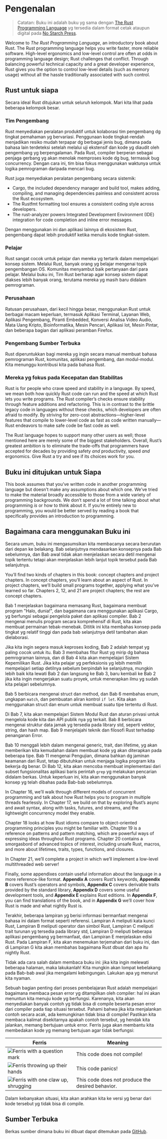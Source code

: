 # Pengenalan

> Catatan: Buku ini adalah buku yg sama dengan [The Rust Programming
> Language][nsprust] yg tersedia dalam format cetak ataupun digital pada [No Starch
> Press][nsp].

[nsprust]: https://nostarch.com/rust-programming-language-2nd-edition
[nsp]: https://nostarch.com/

Welcome to _The Rust Programming Language_, an introductory book about Rust.
The Rust programming language helps you write faster, more reliable software.
High-level ergonomics and low-level control are often at odds in programming
language design; Rust challenges that conflict. Through balancing powerful
technical capacity and a great developer experience, Rust gives you the option
to control low-level details (such as memory usage) without all the hassle
traditionally associated with such control.

## Rust untuk siapa

Secara ideal Rust ditujukan untuk seluruh kelompok. Mari kita lihat pada beberapa
kelompok besar.

### Tim Pengembang

Rust menyediakan peralatan produktif untuk kolaborasi tim pengembang dg tingkat
pemahaman yg bervariasi. Penggunaan kode tingkat-rendah menjadikan resiko mudah
terpapar dg berbagai jenis bug, dimana pada bahasa lain terdeteksi setelah
melalui uji ekstensif dan kode yg diaudit oleh pengembang yg berpengalaman.
Pada Rust, compiler berperan sebagai penjaga gerbang yg akan menolak memproses
kode dg bug, termasuk bug concurrency. Dengan cara ini, tim bisa fokus
menggunakan waktunya untuk logika pemrograman daripada mencari bug.

Rust juga menyediakan peralatan pengembang secara sistemik:

- Cargo, the included dependency manager and build tool, makes adding,
  compiling, and managing dependencies painless and consistent across the Rust
  ecosystem.
- The Rustfmt formatting tool ensures a consistent coding style across
  developers.
- The rust-analyzer powers Integrated Development Environment (IDE)
  integration for code completion and inline error messages.

Dengan menggunakan ini dan aplikasi lainnya di ekosistem Rust, pengembang dapat
lebih produktif ketika menulis kode tingkat-sistem.

### Pelajar

Rust sangat cocok untuk pelajar dan mereka yg tertarik dalam mempelajari konsep
sistem. Melalui Rust, banyak orang yg belajar mengenai topik pengembangan OS.
Komunitas menyambut baik pertanyaan dari para pelajar. Melalui buku ini, Tim
Rust berharap agar konsep sistem dapat diakses lebih banyak orang, terutama
mereka yg masih baru didalam pemrograman.

### Perusahaan

Ratusan perusahaan, dari kecil hingga besar, menggunakan Rust untuk berbagai
macam keperluan, termasuk Aplikasi Terminal, Layanan Web, Aplikasi Pengembang,
Piranti Embedded, Konversi Analisa Video Audio, Mata Uang Kripto,
Bioinformatika, Mesin Pencari, Aplikasi Iot, Mesin Pintar, dan beberapa bagian
dari aplikasi peramban Firefox.

### Pengembang Sumber Terbuka

Rust diperuntukkan bagi mereka yg ingin secara manual membuat bahasa
pemrograman Rust, komunitas, aplikasi pengembang, dan modul-modul. Kita
menunggu kontribusi kita pada bahasa Rust.

### Mereka yg fokus pada Kecepatan dan Stabilitas

Rust is for people who crave speed and stability in a language. By speed, we
mean both how quickly Rust code can run and the speed at which Rust lets you
write programs. The Rust compiler’s checks ensure stability through feature
additions and refactoring. This is in contrast to the brittle legacy code in
languages without these checks, which developers are often afraid to modify. By
striving for zero-cost abstractions—higher-level features that compile to
lower-level code as fast as code written manually—Rust endeavors to make safe
code be fast code as well.

The Rust language hopes to support many other users as well; those mentioned
here are merely some of the biggest stakeholders. Overall, Rust’s greatest
ambition is to eliminate the trade-offs that programmers have accepted for
decades by providing safety _and_ productivity, speed _and_ ergonomics. Give
Rust a try and see if its choices work for you.

## Buku ini ditujukan untuk Siapa

This book assumes that you’ve written code in another programming language but
doesn’t make any assumptions about which one. We’ve tried to make the material
broadly accessible to those from a wide variety of programming backgrounds. We
don’t spend a lot of time talking about what programming _is_ or how to think
about it. If you’re entirely new to programming, you would be better served by
reading a book that specifically provides an introduction to programming.

## Bagaimana cara menggunakan Buku ini

Secara umum, buku ini mengasumsikan kita membacanya secara berurutan dari depan
ke belakang. Bab selanjutnya mendasarkan konsepnya pada Bab sebelumnya, dan Bab
awal tidak akan menjelaskan secara detil mengenai topik tertentu tetapi akan
menjelaskan lebih lanjut topik tersebut pada Bab selanjutnya.

You’ll find two kinds of chapters in this book: concept chapters and project
chapters. In concept chapters, you’ll learn about an aspect of Rust. In project
chapters, we’ll build small programs together, applying what you’ve learned so
far. Chapters 2, 12, and 21 are project chapters; the rest are concept chapters.

Bab 1 menjelaskan bagaimana memasang Rust, bagaimana membuat program
"Halo, dunia!", dan bagaimana cara menggunakan aplikasi Cargo, yg berfungsi
sebagai pengelola paket dan aplikasi compiler. Bab 2 mengenai menulis program
secara komprehensif di Rust, kita akan membuat permainan tebak-menebak.
Dititik ini kita membahas konsep pada tingkat yg relatif tinggi dan pada bab
selanjutnya detil tambahan akan dielaborasi.

Jika kita ingin segera masuk keproses koding, Bab 2 adalah tempat yg paling
cocok untuk itu. Bab 3 membahas fitur Rust yg mirip dg bahasa pemrograman
lainnya, dan di Bab 4 kita akan mempelajari Sistem Kepemilikan Rust. Jika kita
pelajar yg perfeksionis yg lebih memilih mempelajari setiap detilnya sebelum
berpindah ke selanjutnya, mungkin lebih baik kita lewati Bab 2 dan langsung ke
Bab 3, baru kembali ke Bab 2 jika kita ingin mengerjakan suatu proyek, untuk
menerapkan ilmu yg sudah kita pelajari sebelumnya.

Bab 5 berbicara mengenai struct dan method, dan Bab 6 membahas enum, ungkapan
`match`, dan pembuatan aliran kontrol `if let`. Kita akan menggunakan struct
dan enum untuk membuat suatu tipe tertentu di Rust.

Di Bab 7, kita akan mempelajari Sistem Modul Rust dan aturan privasi untuk
mengelola kode kita dan API publik nya yg terkait. Bab 8 berbicara mengenai
struktur data jamak yg tersedia pada library std, seperti vektor, string, dan
hash map. Bab 9 menjelajahi teknik dan filosofi Rust terhadap penanganan Error.

Bab 10 menggali lebih dalam mengenai generic, trait, dan lifetime, yg akan
memberikan kita kemudahan dalam membuat kode yg akan diterapkan pada beberapa
tipe. Bab 11 mengenai Pengujian, dimana bahkan dg jaminan keamanan dari Rust,
tetap dibutuhkan untuk menjaga logika program kita bekerja dg benar. Di Bab 12,
kita akan mencoba membuat implementasi dari subset fungsionalitas aplikasi
baris perintah `grep` yg melakukan pencarian didalam berkas. Untuk keperluan
ini, kita akan menggunakan banyak konsep yg telah dibahas pada Bab-bab
sebelumnya.

In Chapter 16, we’ll walk through different models of concurrent programming and
talk about how Rust helps you to program in multiple threads fearlessly. In
Chapter 17, we build on that by exploring Rust’s async and await syntax, along
with tasks, futures, and streams, and the lightweight concurrency model they
enable.

Chapter 18 looks at how Rust idioms compare to object-oriented programming
principles you might be familiar with. Chapter 19 is a reference on patterns and
pattern matching, which are powerful ways of expressing ideas throughout Rust
programs. Chapter 20 contains a smorgasbord of advanced topics of interest,
including unsafe Rust, macros, and more about lifetimes, traits, types,
functions, and closures.

In Chapter 21, we’ll complete a project in which we’ll implement a low-level
multithreaded web server!

Finally, some appendixes contain useful information about the language in a more
reference-like format. **Appendix A** covers Rust’s keywords, **Appendix B**
covers Rust’s operators and symbols, **Appendix C** covers derivable traits
provided by the standard library, **Appendix D** covers some useful development
tools, and **Appendix E** explains Rust editions. In **Appendix F**, you can
find translations of the book, and in **Appendix G** we’ll cover how Rust is
made and what nightly Rust is.

Terakhir, beberapa lampiran yg berisi informasi bermanfaat mengenai bahasa ini
dalam format seperti referensi. Lampiran A meliputi kata kunci Rust, Lampiran B
meliputi operator dan simbol Rust, Lampiran C meliputi trait turunan yg
tersedia pada library std, Lampiran D meliputi beberapa aplikasi pengembang yg
bermanfaat, dan Lampiran E menjelaskan edisi Rust. Pada Lampiran F, kita akan
menemukan terjemahan dari buku ini, dan di Lampiran G kita akan membahas
bagaimana Rust dbuat dan apa itu nightly Rust.

Tidak ada cara salah dalam membaca buku ini: jika kita ingin melewati beberapa
halaman, maka lakukanlah! Kita mungkin akan lompat kebelakang pada Bab-bab awal
jika mengalami kebingungan. Lakukan apa yg menurut kita nyaman.

<span id="ferris"></span>

Sebuah bagian penting dari proses pembelajaran Rust adalah mempelajari
bagaimana membaca pesan error yg ditampilkan oleh compiler: hal ini akan
menuntun kita menuju kode yg berfungsi. Karenanya, kita akan menyediakan
banyak contoh yg tidak bisa di compile beserta pesan error dari compiler pada
tiap situasi tersebut. Pahami bahwa jika kita menjalankan contoh secara acak,
ada kemungkinan tidak bisa di compile! Pastikan kita membaca kalimat
disekitarnya apakah contoh tersebut, yg hendak kita jalankan, memang bertujuan
untuk error. Ferris juga akan membantu kita membedakan kode yg memang bertujuan
agar tidak berfungsi:

| Ferris                                                                                                           | Meaning                                          |
| ---------------------------------------------------------------------------------------------------------------- | ------------------------------------------------ |
| <img src="img/ferris/does_not_compile.svg" class="ferris-explain" alt="Ferris with a question mark"/>            | This code does not compile!                      |
| <img src="img/ferris/panics.svg" class="ferris-explain" alt="Ferris throwing up their hands"/>                   | This code panics!                                |
| <img src="img/ferris/not_desired_behavior.svg" class="ferris-explain" alt="Ferris with one claw up, shrugging"/> | This code does not produce the desired behavior. |

Dalam kebanyakan situasi, kita akan arahkan kita ke versi yg benar dari kode
tersebut yg tidak bisa di compile.

## Sumber Terbuka

Berkas sumber dimana buku ini dibuat dapat ditemukan pada
[GitHub][book].

[book]: https://github.com/rust-lang/book/tree/main/src
